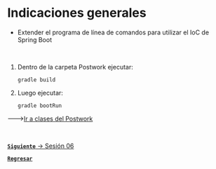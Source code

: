 # Indicaciones generales

- Extender el programa de línea de comandos para utilizar el IoC de Spring Boot


<br/>

1. Dentro de la carpeta Postwork ejecutar:
   ``` 
   gradle build
   ```
2. Luego ejecutar:
   ``` 
   gradle bootRun
   ```
--->[Ir a clases del Postwork](./src/main/java)


<br>

[**`Siguiente`** -> Sesión 06](../../Sesion6)

[**`Regresar`**](../../../../)
